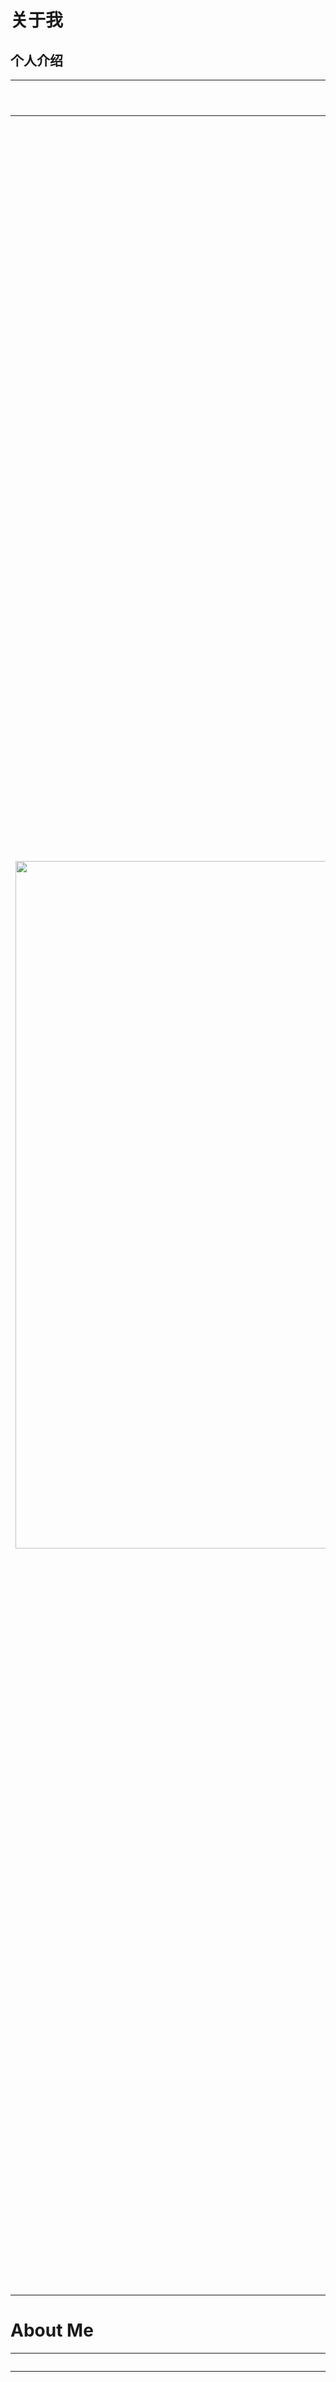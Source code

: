 # 关于我
## 个人介绍
| 照片 | 简要介绍 |
|----------|--------------------------|
|<img src="photo.png" align="left" width="1100"/>|**_肖亮_**，南京理工大学，紫金卓越教授，博士生导师，工学博士。入选国家万人计划科技创新领军人才、江苏省333工程领军科技人才（第二层次）、江苏省青蓝工程学术带头人，江苏省六大人才高峰计划。现任计算机学院副院长、教育部高维信息智能感知与系统重点实验室副主任、江苏省光谱信息感知与系统重点实验室副主任，CCF理事和杰出会员，中国计算机学会计算机视觉专委委员，江苏省计算机学会常务理事和学术工委主任。通过承担国家重点研发课题、科技部重大仪器专项、国家自然基金、江苏省前沿技术等国家级和省部级任务20余项，研制低空遥感大模型、多模态遥感智能解译系统、工业场景数字孪生和虚拟交互系统等，取得行业应用，获省部级科学技术奖7项。近五年，IEEE 汇刊、CVPR、ICCV等发表论文100余篇。拥有发明专利40余项；出版《现代图像处理学导论》《多源空谱遥感融合表示学习》等专著或教材5本，《图像分析基础》、《数据科学与工程》等3门课程获得省部级优秀课程，中国图象图形学会高等学校教育教学成果二等奖1项。|


# About Me
| Photo | Introduction |
|----------|--------------------------|
|<img src="photo.png" align="left" width="1100"/>|**_Liang Xiao_** is a Zijin Distinguished Professor and Ph.D. supervisor at Nanjing University of Science and Technology. He has been recognized as a Leading Talent in Technological Innovation under the National Ten Thousand Talents Program and holds multiple provincial talent titles. He currently serves as Vice Dean of the School of Computer Science and Deputy Director of two key laboratories under the Ministry of Education and Jiangsu Province. His research focuses on remote sensing, computer vision, and intelligent perception systems. He has led over 20 national and provincial projects, published more than 100 papers in top journals and conferences such as IEEE Transactions, CVPR, and ICCV, and holds over 40 invention patents. He has received 7 provincial and ministerial-level Science and Technology Awards and authored several influential textbooks in image processing and remote sensing.|


 <table>
  <tr >
    <td>姓 名</td><td  width="300px">肖亮</td>
    <td>性 别</td><td  width="300px">男</td>
  </tr>
  <tr>
    <td>出生年月</td><td>1976年2月</td>
    <td>籍贯</td><td>湖南长沙</td>
  </tr>
  <tr>
    <td>民 族</td><td>汉族</td>
    <td>政治面貌</td><td>中国共产党党员</td>
  </tr>
  <tr>
    <td>最高学历</td><td>研究生毕业</td>
    <td>最后学位</td><td>工学博士</td>
  </tr>
  <tr>
    <td>技术职称</td><td>教授</td>
    <td>导师类别</td><td>博士生导师</td>
  </tr>
  <tr>
    <td>导师类型</td><td>校内</td>
    <td>兼职导师</td><td>否</td>
  </tr>
  <tr>
    <td>行政职务</td><td>副院长</td>
    <td>Email</td><td>xiaoliang@mail.njust.edu.cn</td>
  </tr>
  <tr>
    <td>工作单位</td><td>南京理工大学计算机科学与工程学院</td>
    <td>邮政编码</td><td>210094</td>
  </tr>
  <tr>
    <td>通讯地址</td><td>南京市孝陵卫200号</td>
    <td>个人主页</td><td><a href="https://www.researchgate.net/profile/Liang-Xiao-14">https://www.researchgate.net/profile/Liang-Xiao-14</a></td>
  </tr>
  <tr>
    <td>单位电话</td><td>025-84315645</td>
    <td>信息更新时间</td><td>2024年11月22日</td>
  </tr>
</table> 

## 指导学科
<table border="1" cellspacing="0" cellpadding="6" style="border-collapse:collapse; width:100%;">
  <tr>
    <td style="width:80px;">学科专业(主)</td>
    <td style="width:250px;">081203计算机应用技术</td>
    <td style="width:80px;">招生类别</td>
    <td style="width:100px;">博、硕士</td>
    <td style="width:80px;">所在学院</td>
    <td>计算机科学与工程学院</td>
  </tr>
  <tr>
    <td>研究方向</td>
    <td colspan="5">
      人工智能应用基础、机器学习与智能信息处理等研究；计算机视觉与图像理解；光谱成像与智能解译系统应用；
      多模态遥感AI基础模型与垂直类行业应用模型；虚拟现实与智能图形等<br/>
      前期合作研发开源医学影像系统
      <a href="http://www.farsight-toolkit.org/wiki/Roysam_Laboratory" target="_blank">
        http://www.farsight-toolkit.org/wiki/Roysam_Laboratory
      </a> 等
    </td>
  </tr>
  <tr>
    <td>学科专业(辅)</td>
    <td>0835软件工程</td>
    <td>招生类别</td>
    <td>博、硕士</td>
    <td>所在学院</td>
    <td>计算机科学与工程学院</td>
  </tr>
  <tr>
    <td>研究方向</td>
    <td colspan="5">
      智能软件测试、AI系统可靠性和深度学习可解释性分析、领域软件服务计算与系统、真域感图形渲染与软件
    </td>
  </tr>
</table>

## 工作经历
- 2013.4-至今, 南京理工大学, 计算机科学与工程学院, 教授
- 2007.4-2013.3, 南京理工大学, 计算机科学与工程学院, 副教授
- 2004.3-2007.4, 南京理工大学, 计算机科学与工程学院, 讲师
- 2009.6-2010.7, 美国伦斯勒理工学院, 博士后, 合作导师: Badrineath Roysam
- 2006.1-2008.12, 南京理工大学控制科学与工程博士后流动站, 博士后, 合作导
师: 韦志辉

## 教育经历
- 1999.9–2004.3, 南京理工大学, 计算机应用技术, 博士, 导师: 吴慧中
- 1995.9–1999.7, 南京理工大学, 计算数学与应用软件, 学士,导师: 韦志辉

## 获奖、荣誉称号
- 国家级科技领军人才计划，2023；
- “岩心多参数数字化扫描装备研发与产业化应用”,自然资源科学技术奖，二等奖，2023，排名5.
- “高分辨率光谱智能感知与解译系统关键技术与应用”，江苏省科学技术奖，二等奖，2022，排名1；
- "公共安全视域下社会治理的赋能技术研究"， 中国指挥与控制学会科学技术奖，一等奖，2022，排名4.
- 江苏省333工程领军科技人才（第二层次），2022
- 江苏省青蓝工程中青年学术带头人，2020
- “小型机载成像光谱仪关键技术与应用”，国土资源科学技术奖，二等奖，2020，排名2；
- “基于空谱联合结构化特征的高光谱图像分析方法与应用技术”，江苏省科学技术奖，二等奖，2019，排名3；
- “红外矿物光谱数据综合处理系统”，国土资源科学技术二等奖，2018，排名4；
- “遥感地质应用微型高光谱成像仪与数据分析系统”，第二届军民两用技术创新应用大赛，铜奖，2017，排名1；
- “高性能图像与视频超分辨支撑理论与应用技术”，江苏省科学技术奖，三等奖, 2013, 排名1.
- 江苏省六大人才高峰，2012；
- 江苏省333工程中青年学术带头人，2011；
- 江苏省青蓝工程青年骨干教师，2008。
## 社会、学会及学术兼职
- 2011年担任江苏省光谱成像与智能感知重点实验室副主任;
- 2015年担任教育部高维信息智能感知与系统重点实验室副主任；
- CCF 理事和CCF 杰出会员
- 江苏省工业与应用数学学会理事
- 江苏省人工智能学会智能遥感专委会副主任
- 江苏省计算机学会学术工委执行主任
- CCF 秀湖会议AC委员，CCF 青年工委执委，CCF 计算机视觉专委委员，CCF 计算机应用专委委员
- IEEE Senior Member、ACM等会员
- CCF YOCSEF南京 2018-2019 主席，CCF 南京会员中心副主席【2018-2022】
- IEEE TPAMI、IEEE TIP、 IEEE TGRS、IEEE TNNLS、IEEE JSTARS、IEEE TSP、IEEE GRSL 等长期审稿人，若干国际期刊客座编辑
- 科技部项目、国家自然科学基金、人才项目评审、会评等专家
## 科研项目
- 江苏省地质局科研项目，航空多源遥感数据融合与智能化信息提取及应用研究，2023KY11，2023.9-2025.12
- 某部委项目. XXX数据驱动建模, 50万，子任务负责人
- 某部委项目. XXX交互式三维场景与基础服务系统，2588万，参与
- 国家自然科学基金【面上】，正则化模型与深度生成先验联合驱动的高光谱压缩快照重建方法，62471235，2025.1-2028.12，51万，主持
- 基于多模态预训练模型的发型生成方法研究，企业委托，20万，主持
- 基于双相机的高光谱低秩张量融合计算成像方法，专利成果转让，主持
- 江苏省前沿技术研发计划，低空多模态遥感基础模型与智能解译技术研发， BF2024070，2024.9-2027.8，1000万，主持
- 华为合作项目，移动端流体仿真平台项目，2024.9-2027.6，98.8万，主持
## 近期代表性项目
- 国家自然科学基金【面上】. 基于张量低秩和深度先验的高光谱与多光谱图像融合理论与方法，61871226，2019.1-2022.12，66万，主持
- 国家重点研发课题, 大视场机载高光谱成像数据处理与智能分析软件研发，2016YF01360， 2016.6-2020.12， 380万，主持
- 国家自然科学基金【面上】.高光谱图像联合超分辨与分类的结构化稀疏学习理论与算法，61571230，2016.1-2019.12，58万，主持
- 江苏省重点研发计划，面向公共安全的融合计算光谱视频成像技术与系统，2018.7-2022.12，60万，主持
- 国家自然科学基金重点项目，图像融合识别与 导向过程的数学理论与方法，2015.1-2020.12，280万，参与
- 国家重大科学仪器设备开发专项，岩心光谱扫描仪与产业化，2012.6-2018.12，3500万，子任务负责人
- 华为：智慧运营软件研发， 114万，主持
- 中央高校基本业务项目-重大重点项目培育专项，  融合计算光谱视频成像仪研发 30918011104， 30万
- 国家自然科学基金【面上】，结合时空统计学习的视频超分辨自适应稀疏正则化理论与算法，61171165，2012-01-01至2015-12-31 , 60万，主持
- 国家自然科学基金， 基于形态分量分析的图像超分辨重建机理与算法研究，60802039， 2009-01-01至2011-12-31 , 20万，主持
## 发表论文
- Ling Hu, Qichao Liu, Jia Liu, Liang Xiao:PRBCD-Net: Predict-Refining-Involved Bidirectional Contrastive Difference Network for Unsupervised Change Detection. IEEE Trans. Geosci. Remote. Sens. 61: 1-17 (2023)
- Wenzhen Wang, Fang Liu, Jia Liu, Liang Xiao:Cross-Domain Few-Shot Hyperspectral Image Classification With Class-Wise Attention. IEEE Trans. Geosci. Remote. Sens. 61: 1-18 (2023)
- Wenzhen Wang, Fang Liu, Wenzhi Liao, Liang Xiao:Cross-Modal Graph Knowledge Representation and Distillation Learning for Land Cover Classification. IEEE Trans. Geosci. Remote. Sens. 61: 1-18 (2023)
- Huicong Wu, Liang Xiao, Le Sun, Byeungwoo Jeon:A Novel Video Stabilization Model With Motion Morphological Component Priors. IEEE Trans. Multim. 25: 389-404 (2023)
- Jia Liu, Maoguo Gong, Liang Xiao，et.al:Evolving Connections in Group of Neurons for Robust Learning. IEEE Trans. Cybern. 52(5): 3069-3082 (2022)
- Ling Hu, Jia Liu, Liang Xiao.A Total Variation Regularized Bipartite Network for Unsupervised Change Detection. IEEE Trans. Geosci. Remote. Sens. 60: 1-18 (2022)
- Nan Huang, Liang Xiao, Jianjun Liu, Jocelyn Chanussot:Graph Convolutional Sparse Subspace Coclustering With Nonnegative Orthogonal Factorization for Large Hyperspectral Images. IEEE Trans. Geosci. Remote. Sens. 60: 1-16 (2022)
- Nan Huang, Liang Xiao, Yang Xu, Jocelyn Chanussot:A Bipartite Graph Partition-Based Coclustering Approach With Graph Nonnegative Matrix Factorization for Large Hyperspectral Images. IEEE Trans. Geosci. Remote. Sens. 60: 1-18 (2022)
- Qichao Liu, Liang Xiao, Jingxiang Yang, Zhihui Wei:Multilevel Superpixel Structured Graph U-Nets for Hyperspectral Image Classification. IEEE Trans. Geosci. Remote. Sens. 60: 1-15 (2022
- Hao Chen, Yangzhun Zhou, Jun Li, Xiu-Shen Wei, Liang Xiao:Self-Supervised Multi-Category Counting Networks for Automatic Check-Out. IEEE Trans. Image Process. 31: 3004-3016 (2022)
- Huicong Wu, Liang Xiao, Zhihui Wei:Simultaneous Video Stabilization and Rolling Shutter Removal. IEEE Trans. Image Process. 30: 4637-4652 (2021)
- Jie Song, Liang Xiao, Mohsen Molaei, Zhichao Lian:Sparse Coding Driven Deep Decision Tree Ensembles for Nucleus Segmentation in Digital Pathology Images. IEEE Trans. Image Process. 30: 8088-8101 (2021)
- Jianjun Liu, Zebin Wu, Liang Xiao, Jun Sun, Hong Yan:A Truncated Matrix Decomposition for Hyperspectral Image Super-Resolution. IEEE Trans. Image Process. 29: 8028-8042 (2020)
## 出版专著和教材
- 肖亮*, 杨劲翔,刘芳. 现代图像处理学导论，北京，科学出版社，2023..10
- 肖亮*, 杨劲翔, 徐洋, 赵永强[著]. 多源空谱遥感图像融合的表示学习方法, 北京, 科学出版社, 2021.7.
- 肖亮*; 刘鹏飞[著]. 空谱遥感图像融合建模机理与变分方法, 科学出版社, 2020.6
- 肖亮*; 韦志辉; 邵文泽, [著].基于图像先验建模的图像超分辨理论与算法：变分PDE，稀疏正则化与贝叶斯方法, 国防出版社, 2017.7
- 张军，肖亮，韦志辉[著]，图像复原的变分正则化建模—从整数阶到分数阶，国防工业出版社，2021.8
- 肖亮，张军，刘鹏飞[译著]，稀疏图像与信号处理：小波，曲波，形态多元性，国防工业出版社，2015.5


